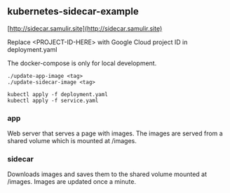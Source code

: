 ## kubernetes-sidecar-example

[http://sidecar.samulir.site](http://sidecar.samulir.site)

Replace \<PROJECT-ID-HERE\> with Google Cloud project ID in deployment.yaml

The docker-compose is only for local development.

```console
./update-app-image <tag>
./update-sidecar-image <tag>

kubectl apply -f deployment.yaml
kubectl apply -f service.yaml
```

### app
Web server that serves a page with images. The images are served from a shared volume which is mounted at /images.

### sidecar
Downloads images and saves them to the shared volume mounted at /images. Images are updated once a minute.
